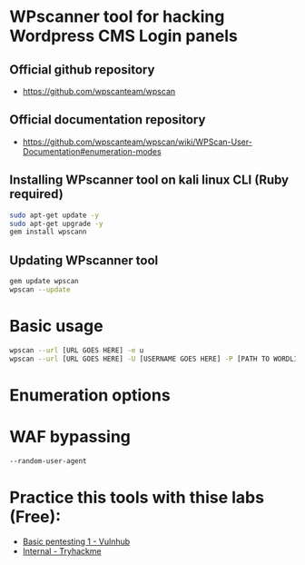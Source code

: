 # WPscanner tool for hacking Wordpress CMS Login panels
## Official github repository
- https://github.com/wpscanteam/wpscan
## Official documentation repository
- https://github.com/wpscanteam/wpscan/wiki/WPScan-User-Documentation#enumeration-modes

## Installing WPscanner tool on kali linux CLI (Ruby required)
```bash
sudo apt-get update -y
sudo apt-get upgrade -y
gem install wpscann
```
## Updating WPscanner tool
```bash
gem update wpscan
wpscan --update
```
# Basic usage
```bash
wpscan --url [URL GOES HERE] -e u
wpscan --url [URL GOES HERE] -U [USERNAME GOES HERE] -P [PATH TO WORDLIST]
```
# Enumeration options


# WAF bypassing
```bash
--random-user-agent
```

# Practice this tools with thise labs (Free):
- [Basic pentesting 1 - Vulnhub](https://www.vulnhub.com/entry/basic-pentesting-1,216/)
- [Internal - Tryhackme](https://tryhackme.com/room/internal)
